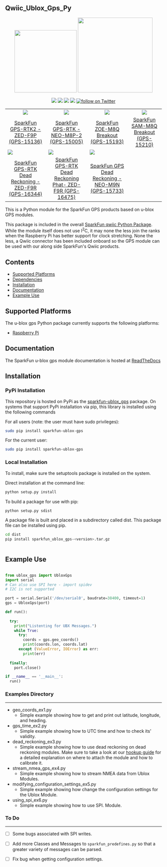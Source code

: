 Qwiic_Ublox_Gps_Py
----

<p align="center">
   <img src="https://cdn.sparkfun.com/assets/custom_pages/2/7/2/qwiic-logo-registered.jpg"  width=200>  
   <img src="https://www.python.org/static/community_logos/python-logo-master-v3-TM.png"  width=240>   
</p>
<p align="center">
	<a href="https://pypi.org/project/sparkfun-qwiic-ublox-gps/" alt="Package">
		<img src="https://img.shields.io/pypi/pyversions/sparkfun_ublox_gps_py.svg" /></a>
	<a href="https://github.com/sparkfun/Qwiic_Ublox_Gps_Py/issues" alt="Issues">
		<img src="https://img.shields.io/github/issues/sparkfun/Qwiic_Ublox_Gps_Py.svg" /></a>
	<a href="https://qwiic-ublox-gps-py.readthedocs.io/en/latest/index.html" alt="Documentation">
		<img src="https://readthedocs.org/projects/qwiic-ublox-gps-py/badge/?version=latest&style=flat" /></a>
	<a href="https://github.com/sparkfun/Qwiic_PCA9685_Py/blob/master/LICENSE" alt="License">
		<img src="https://img.shields.io/badge/license-MIT-blue.svg" /></a>
	<a href="https://twitter.com/intent/follow?screen_name=sparkfun">
        	<img src="https://img.shields.io/twitter/follow/sparkfun.svg?style=social&logo=twitter"
           	 alt="follow on Twitter"></a>
	
</p>

<table class="table table-hover table-striped table-bordered">
  <tr align="center">
   <td><a href="https://www.sparkfun.com/products/15136"><img src="https://cdn.sparkfun.com//assets/parts/1/3/5/1/4/15136-SparkFun_GPS-RTK2_Board_-_ZED-F9P__Qwiic_-03.jpg"></a></td>
   <td><a href="https://www.sparkfun.com/products/15005"><img src="https://cdn.sparkfun.com//assets/parts/1/3/3/2/0/15005-SparkFun_GPS-RTK__Qwiic__-_NEO-M8P-2-00.jpg"></a></td>
   <td><a href="https://www.sparkfun.com/products/15193"><img src="https://cdn.sparkfun.com//assets/parts/1/3/6/1/4/15193-SparkFun_GPS_Breakout_-_U.FL__ZOE-M8__Qwiic_-01.jpg"></a></td>
   <td><a href="https://www.sparkfun.com/products/15210"><img src="https://cdn.sparkfun.com//assets/parts/1/3/6/4/8/15210-SparkFun_GPS_Breakout_-_Chip_Antenna__SAM-M8Q__Qwiic_-01.jpg"></a></td>
  </tr>
  <tr align="center">
    <td><a href="https://www.sparkfun.com/products/15136">SparkFun GPS-RTK2 - ZED-F9P (GPS-15136)</a></td>
    <td><a href="https://www.sparkfun.com/products/15005">SparkFun GPS-RTK - NEO-M8P-2 (GPS-15005)</a></td>
    <td><a href="https://www.sparkfun.com/products/15193">SparkFun ZOE-M8Q Breakout (GPS-15193)</a></td>
    <td><a href="https://www.sparkfun.com/products/15210">SparkFun SAM-M8Q Breakout (GPS-15210)</a></td>
  </tr>
   <td><a href="https://www.sparkfun.com/products/16344"><img src="https://cdn.sparkfun.com/assets/parts/1/5/0/5/9/16344-SparkFun_GPS-RTK_Dead_Reckoning_Breakout_-_ZED-F9R__Qwiic_-01a.jpg"></a></td>
   <td><a href="https://www.sparkfun.com/products/16475"><img src="https://cdn.sparkfun.com/assets/parts/1/5/3/3/9/16475-SparkFun_GPS-RTK_Dead_Reckoning_pHAT_for_Raspberry_Pi-01.jpg"></a></td>
   <td><a href="https://www.sparkfun.com/products/15733"><img src="https://cdn.sparkfun.com/assets/parts/1/4/2/9/3/15712-SparkFun_GPS_Breakout_-_NEO-M9N__U.FL__Qwiic_-01.jpg"></a></td>
  </tr>
  <tr align="center">
    <td><a href="https://www.sparkfun.com/products/16344">SparkFun GPS-RTK Dead Reckoning - ZED-F9R (GPS-16344)</a></td>
    <td><a href="https://www.sparkfun.com/products/16475">SparkFun GPS-RTK Dead Reckoning Phat- ZED-F9R (GPS-16475)</a></td>
    <td><a href="https://www.sparkfun.com/products/15733">SparkFun GPS Dead Reckoning - NEO-M9N (GPS-15733)</a></td>
</table>

This is a Python module for the SparkFun GPS products based on u-blox GPS modules.
	
This package is included in the overall [SparkFun qwiic Python Package](https://github.com/sparkfun/Qwiic_Py). While the module itself does not use I<sup>2</sup>C, it may none the less join the ranks when the Raspberry Pi has better support for clock stretching. None the less, a Qwiic connector has been included onboard so the GPS module can be used with our along side SparkFun's Qwiic products.

## Contents
* [Supported Platforms](#supported-platforms)
* [Dependencies](#dependencies)
* [Installation](#installation)
* [Documentation](#documentation)
* [Example Use](#example-use)

Supported Platforms
--------------------
The u-blox gps Python package currently supports the following platforms:
* [Raspberry Pi](https://www.sparkfun.com/search/results?term=raspberry+pi)
<!-- Platforms to be tested
* [NVidia Jetson Nano](https://www.sparkfun.com/products/15297)
* [Google Coral Development Board](https://www.sparkfun.com/products/15318)
-->


Documentation
-------------
The SparkFun u-blox gps module documentation is hosted at [ReadTheDocs](https://qwiic-ublox-gps-py.readthedocs.io/en/latest/index.html)

Installation
-------------

### PyPi Installation
This repository is hosted on PyPi as the [sparkfun-ublox_gps](https://pypi.org/project/) package. On systems that support PyPi installation via pip, this library is installed using the following commands

For all users (note: the user must have sudo privileges):
```sh
sudo pip install sparkfun-ublox-gps
```
For the current user:

```sh
sudo pip install sparkfun-ublox-gps
```

### Local Installation
To install, make sure the setuptools package is installed on the system.

Direct installation at the command line:
```sh
python setup.py install
```

To build a package for use with pip:
```sh
python setup.py sdist
 ```
A package file is built and placed in a subdirectory called dist. This package file can be installed using pip.
```sh
cd dist
pip install sparkfun_ublox_gps-<version>.tar.gz
  
```
Example Use
---------------

```python

from ublox_gps import UbloxGps
import serial
# Can also use SPI here - import spidev
# I2C is not supported

port = serial.Serial('/dev/serial0', baudrate=38400, timeout=1)
gps = UbloxGps(port)

def run():
  
  try: 
    print("Listenting for UBX Messages.")
    while True:
      try: 
        coords = gps.geo_coords()
        print(coords.lon, coords.lat)
      except (ValueError, IOError) as err:
        print(err)
  
  finally:
    port.close()

if __name__ == '__main__':
  run()
 ```

### Examples Directory
---
* geo_coords_ex1.py 
	* Simple example showing how to get and print out latitude, longitude, and
		heading. 
* gps_time_ex2.py 
	* Simple example showing how to UTC time and how to check its' validity.
* dead_reckoning_ex3.py 
	* Simple example showing how to use dead reckoning on dead reckoning modules.
		Make sure to take a look at our [hookup guide](https://learn.sparkfun.com/tutorials/sparkfun-gps-rtk-dead-reckoning-zed-f9r-hookup-guide) for a detailed explanation on
		where to attach the module and how to calibrate it. 
* stream_nmea_gps_ex4.py 
	* Simple example showing how to stream NMEA data from Ublox Modules.
* modifying_configuration_settings_ex5.py 
	* Simple example showing how change the configuration settings for the Ublox
		Module. 
* using_spi_ex6.py 
	* Simple example showing how to use SPI. 
		Module. 

### To Do
---
* [ ] Some bugs associated with SPI writes.
* [ ] Add more Classes and Messages to `sparkfun_predefines.py` so that a
	greater variety of messages can be parsed. 
* [ ] Fix bug when getting configuration settings. 
	


